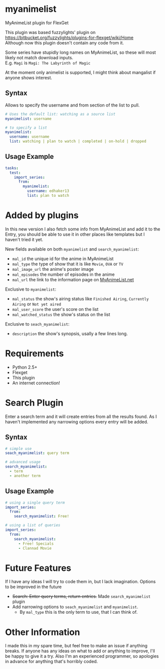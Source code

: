 # myanimelist #

MyAnimeList plugin for FlexGet

This plugin was based fuzzylights' plugin on
https://bitbucket.org/fuzzylights/plugins-for-flexget/wiki/Home
<br />
Although now this plugin doesn't contain any code from it.

Some series have stupidly long names on MyAnimeList, so these will most likely not match download inputs.
<br />
E.g. `Magi` is `Magi: The Labyrinth of Magic`

At the moment only animelist is supported, I might think about mangalist if anyone shows interest.

## Syntax ##

Allows to specify the username and from section of the list to pull.
```YAML
# Uses the default list: watching as a source list
myanimelist: username

# to specify a list
myanimelist:
  username: username
  list: watching | plan to watch | completed | on-hold | dropped
```

## Usage Example ##
```YAML
tasks:
  test:
    import_series:
      from:
        myanimelist:
      	  username: edhaker13
      	  list: plan to watch
```

# Added by plugins #
In this new version I also fetch some info from MyAnimeList and add it to the Entry,
you should be able to use it in other places like templates but I haven't tried it yet.

New fields available on both `myanimelist` and `search_myanimelist`:
  - `mal_id` the unique id for the anime in MyAnimeList
  - `mal_type` the type of show that it is like `Movie`, `OVA` or `TV`
  - `mal_image_url` the anime's poster image
  - `mal_episodes` the number of episodes in the anime
  - `mal_url` the link to the information page on [MyAnimeList.net](http://myanimelist.net)

Exclusive to `myanimelist`:
  - `mal_status` the show's airing status like `Finished Airing`, `Currently Airing` or `Not yet aired`
  - `mal_user_score` the user's score on the list
  - `mal_watched_status` the show's status on the list

Exclusive to `seach_myanimelist`:
  - `description` the show's synopsis, usally a few lines long.

# Requirements #
- Python 2.5+
- Flexget
- This plugin
- An internet connection!

# Search Plugin #
Enter a search term and it will create entries from all the results found.
As I haven't implemented any narrowing options every entry will be added.

## Syntax ##
```YAML
# simple use
seach_myanimelist: query term

# advanced usage
search_myanimelist:
  - term
  - another term
```

## Usage Example ##
```YAML
# using a single query term
import_series:
  from:
    search_myanimelist: Free!

# using a list of queries
import_series:
  from:
    search_myanimelist:
      - Free! Specials
      - Clannad Movie
```

# Future Features #
If I have any ideas I will try to code them in, but I lack imagination.
Options to be improved in the future
- ~~Search: Enter query terms, return entries.~~ Made `search_myanimelist` plugin
- Add narrowing options to `seach_myanimelist` and `myanimelist`.
  - By `mal_type` this is the only term to use, that I can think of.

# Other Information #
I made this in my spare time, but feel free to make an issue if anything breaks.
If anyone has any ideas on what to add or anything to improve, I'll be happy to give it a try.
Also I'm an experienced programmer, so apologies in advance for anything that's horribly coded.
